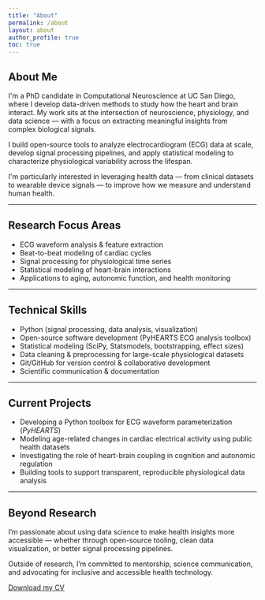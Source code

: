```yaml
---
title: "About"
permalink: /about
layout: about
author_profile: true
toc: true
---
```


## About Me

I'm a PhD candidate in Computational Neuroscience at UC San Diego, where I develop data-driven methods to study how the heart and brain interact. My work sits at the intersection of neuroscience, physiology, and data science — with a focus on extracting meaningful insights from complex biological signals.

I build open-source tools to analyze electrocardiogram (ECG) data at scale, develop signal processing pipelines, and apply statistical modeling to characterize physiological variability across the lifespan.

I'm particularly interested in leveraging health data — from clinical datasets to wearable device signals — to improve how we measure and understand human health.

---

## Research Focus Areas
- ECG waveform analysis & feature extraction
- Beat-to-beat modeling of cardiac cycles
- Signal processing for physiological time series
- Statistical modeling of heart-brain interactions
- Applications to aging, autonomic function, and health monitoring

---

## Technical Skills
- Python (signal processing, data analysis, visualization)
- Open-source software development (PyHEARTS ECG analysis toolbox)
- Statistical modeling (SciPy, Statsmodels, bootstrapping, effect sizes)
- Data cleaning & preprocessing for large-scale physiological datasets
- Git/GitHub for version control & collaborative development
- Scientific communication & documentation

---

## Current Projects
- Developing a Python toolbox for ECG waveform parameterization (*PyHEARTS*)  
- Modeling age-related changes in cardiac electrical activity using public health datasets  
- Investigating the role of heart-brain coupling in cognition and autonomic regulation  
- Building tools to support transparent, reproducible physiological data analysis  

---

## Beyond Research
I’m passionate about using data science to make health insights more accessible — whether through open-source tooling, clean data visualization, or better signal processing pipelines.

Outside of research, I’m committed to mentorship, science communication, and advocating for inclusive and accessible health technology.

[Download my CV](/assets/Morgan_Fitzgerald_CV.pdf)
